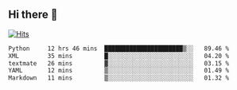 ## Hi there 👋

<!--
**alihaqberdi/alihaqberdi** is a ✨ _special_ ✨ repository because its `README.md` (this file) appears on your GitHub profile.

Here are some ideas to get you started:

- 🔭 I’m currently working on ...
- 🌱 I’m currently learning ...
- 👯 I’m looking to collaborate on ...
- 🤔 I’m looking for help with ...
- 💬 Ask me about ...
- 📫 How to reach me: ...
- 😄 Pronouns: ...
- ⚡ Fun fact: ...
-->

[![Hits](https://hits.sh/github.com/alihaqberdi.svg)](https://hits.sh/github.com/alihaqberdi/)

<!--START_SECTION:waka-->

```txt
Python     12 hrs 46 mins  ██████████████████████▒░░   89.46 %
XML        35 mins         █░░░░░░░░░░░░░░░░░░░░░░░░   04.20 %
textmate   26 mins         ▓░░░░░░░░░░░░░░░░░░░░░░░░   03.15 %
YAML       12 mins         ▒░░░░░░░░░░░░░░░░░░░░░░░░   01.49 %
Markdown   11 mins         ▒░░░░░░░░░░░░░░░░░░░░░░░░   01.32 %
```

<!--END_SECTION:waka-->
